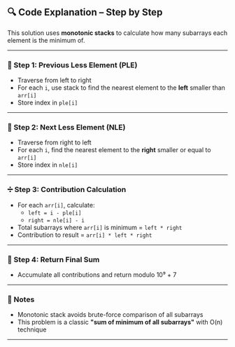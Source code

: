 ## 🔍 Code Explanation – Step by Step

This solution uses **monotonic stacks** to calculate how many subarrays each element is the minimum of.

---

### 🧮 Step 1: Previous Less Element (PLE)

- Traverse from left to right
- For each `i`, use stack to find the nearest element to the **left** smaller than `arr[i]`
- Store index in `ple[i]`

---

### 🔁 Step 2: Next Less Element (NLE)

- Traverse from right to left
- For each `i`, find the nearest element to the **right** smaller or equal to `arr[i]`
- Store index in `nle[i]`

---

### ➗ Step 3: Contribution Calculation

- For each `arr[i]`, calculate:
  - `left = i - ple[i]`
  - `right = nle[i] - i`
- Total subarrays where `arr[i]` is minimum = `left * right`
- Contribution to result = `arr[i] * left * right`

---

### 🧾 Step 4: Return Final Sum

- Accumulate all contributions and return modulo 10⁹ + 7

---

### 📌 Notes

- Monotonic stack avoids brute-force comparison of all subarrays
- This problem is a classic **"sum of minimum of all subarrays"** with O(n) technique

---
